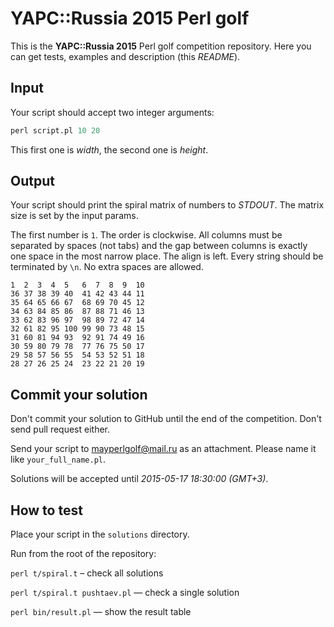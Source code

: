 YAPC::Russia 2015 Perl golf
===========================

This is the **YAPC::Russia 2015** Perl golf competition repository. Here you can get tests, examples and description (this _README_).

Input
-----

Your script should accept two integer arguments:

```perl
perl script.pl 10 20
```

This first one is _width_, the second one is _height_.

Output
------

Your script should print the spiral matrix of numbers to _STDOUT_. The matrix size is set by the input params.

The first number is `1`. The order is clockwise. All columns must be separated by spaces (not tabs) and the gap between columns is exactly one space in the most narrow place. The align is left. Every string should be terminated by `\n`. No extra spaces are allowed.

```
1  2  3  4  5   6  7  8  9  10
36 37 38 39 40  41 42 43 44 11
35 64 65 66 67  68 69 70 45 12
34 63 84 85 86  87 88 71 46 13
33 62 83 96 97  98 89 72 47 14
32 61 82 95 100 99 90 73 48 15
31 60 81 94 93  92 91 74 49 16
30 59 80 79 78  77 76 75 50 17
29 58 57 56 55  54 53 52 51 18
28 27 26 25 24  23 22 21 20 19

```

Commit your solution
--------------------

Don't commit your solution to GitHub until the end of the competition. Don't send pull request either.

Send your script to mayperlgolf@mail.ru as an attachment. Please name it like `your_full_name.pl`.

Solutions will be accepted until _2015-05-17 18:30:00 (GMT+3)_.

How to test
-----------

Place your script in the `solutions` directory.

Run from the root of the repository:

`perl t/spiral.t` – check all solutions

`perl t/spiral.t pushtaev.pl` — check a single solution

`perl bin/result.pl` — show the result table

